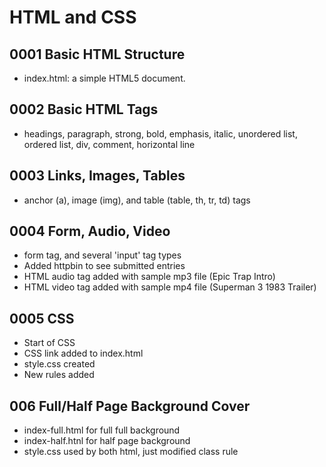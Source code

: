 # HTML and CSS

## 0001 Basic HTML Structure
- index.html: a simple HTML5 document.

## 0002 Basic HTML Tags
- headings, paragraph, strong, bold, emphasis, italic, unordered list, ordered list, div, comment, horizontal line

## 0003 Links, Images, Tables
- anchor (a), image (img), and table (table, th, tr, td) tags

## 0004 Form, Audio, Video
- form tag, and several 'input' tag types
- Added httpbin to see submitted entries
- HTML audio tag added with sample mp3 file (Epic Trap Intro)
- HTML video tag added with sample mp4 file (Superman 3 1983 Trailer)

## 0005 CSS
- Start of CSS
- CSS link added to index.html
- style.css created
- New rules added

## 006 Full/Half Page Background Cover
- index-full.html for full full background
- index-half.htnl for half page background
- style.css used by both html, just modified class rule